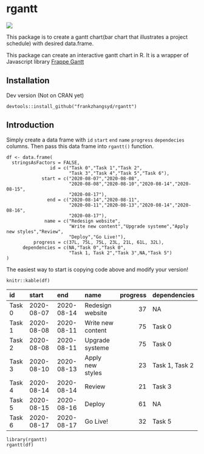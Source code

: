 rgantt
======

![](http://www.r-pkg.org/badges/version/rgantt)

This package is to create a gantt chart(bar chart that illustrates a
project schedule) with desired data.frame.

This package can create an interactive gantt chart in R. It is a wrapper
of Javascript library [Frappe Gantt](https://github.com/frappe/gantt)

Installation
------------

Dev version (Not on CRAN yet)

    devtools::install_github("frankzhangsyd/rgantt") 

Introduction
------------

Simply create a data frame with `id` `start` `end` `name` `progress`
`dependecies` columns. Then pass this data frame into `rgantt()`
function.

    df <- data.frame(
      stringsAsFactors = FALSE,
                    id = c("Task 0","Task 1","Task 2",
                           "Task 3","Task 4","Task 5","Task 6"),
                 start = c("2020-08-07","2020-08-08",
                           "2020-08-08","2020-08-10","2020-08-14","2020-08-15",
                           "2020-08-17"),
                   end = c("2020-08-14","2020-08-11",
                           "2020-08-11","2020-08-13","2020-08-14","2020-08-16",
                           "2020-08-17"),
                  name = c("Redesign website",
                           "Write new content","Upgrade systeme","Apply new styles","Review",
                           "Deploy","Go Live!"),
              progress = c(37L, 75L, 75L, 23L, 21L, 61L, 32L),
          dependencies = c(NA,"Task 0","Task 0",
                           "Task 1, Task 2","Task 3",NA,"Task 5")
    )

The easiest way to start is copying code above and modify your version!

    knitr::kable(df)

<table>
<thead>
<tr class="header">
<th style="text-align: left;">id</th>
<th style="text-align: left;">start</th>
<th style="text-align: left;">end</th>
<th style="text-align: left;">name</th>
<th style="text-align: right;">progress</th>
<th style="text-align: left;">dependencies</th>
</tr>
</thead>
<tbody>
<tr class="odd">
<td style="text-align: left;">Task 0</td>
<td style="text-align: left;">2020-08-07</td>
<td style="text-align: left;">2020-08-14</td>
<td style="text-align: left;">Redesign website</td>
<td style="text-align: right;">37</td>
<td style="text-align: left;">NA</td>
</tr>
<tr class="even">
<td style="text-align: left;">Task 1</td>
<td style="text-align: left;">2020-08-08</td>
<td style="text-align: left;">2020-08-11</td>
<td style="text-align: left;">Write new content</td>
<td style="text-align: right;">75</td>
<td style="text-align: left;">Task 0</td>
</tr>
<tr class="odd">
<td style="text-align: left;">Task 2</td>
<td style="text-align: left;">2020-08-08</td>
<td style="text-align: left;">2020-08-11</td>
<td style="text-align: left;">Upgrade systeme</td>
<td style="text-align: right;">75</td>
<td style="text-align: left;">Task 0</td>
</tr>
<tr class="even">
<td style="text-align: left;">Task 3</td>
<td style="text-align: left;">2020-08-10</td>
<td style="text-align: left;">2020-08-13</td>
<td style="text-align: left;">Apply new styles</td>
<td style="text-align: right;">23</td>
<td style="text-align: left;">Task 1, Task 2</td>
</tr>
<tr class="odd">
<td style="text-align: left;">Task 4</td>
<td style="text-align: left;">2020-08-14</td>
<td style="text-align: left;">2020-08-14</td>
<td style="text-align: left;">Review</td>
<td style="text-align: right;">21</td>
<td style="text-align: left;">Task 3</td>
</tr>
<tr class="even">
<td style="text-align: left;">Task 5</td>
<td style="text-align: left;">2020-08-15</td>
<td style="text-align: left;">2020-08-16</td>
<td style="text-align: left;">Deploy</td>
<td style="text-align: right;">61</td>
<td style="text-align: left;">NA</td>
</tr>
<tr class="odd">
<td style="text-align: left;">Task 6</td>
<td style="text-align: left;">2020-08-17</td>
<td style="text-align: left;">2020-08-17</td>
<td style="text-align: left;">Go Live!</td>
<td style="text-align: right;">32</td>
<td style="text-align: left;">Task 5</td>
</tr>
</tbody>
</table>

    library(rgantt)
    rgantt(df)
